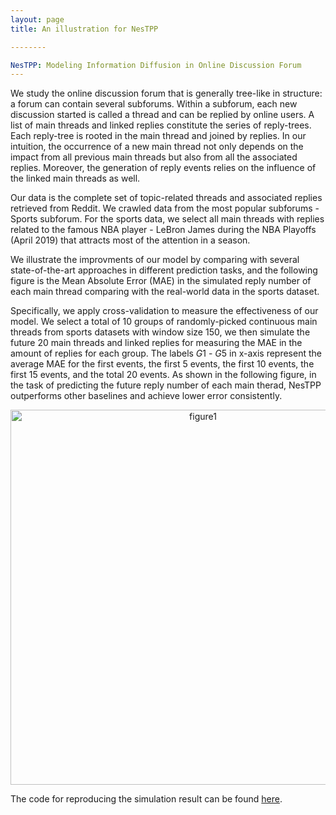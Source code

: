 ```yaml
---
layout: page
title: An illustration for NesTPP

--------

NesTPP: Modeling Information Diffusion in Online Discussion Forum
---
```

We study the online discussion forum that is generally tree-like in structure: a forum can contain several subforums. Within a subforum, each new discussion started is called a thread and can be replied by online users. A list of main threads and linked replies constitute the series of reply-trees. Each reply-tree is rooted in the main thread and joined by replies. In our intuition, the occurrence of a new main thread not only depends on the impact from all previous main threads but also from all the associated replies. Moreover, the generation of reply events relies on the influence of the linked main threads as well.

Our data is the complete set of topic-related threads and associated replies retrieved from Reddit. We crawled data from the most popular subforums - Sports subforum. For the sports data, we select all main threads with replies related to the famous NBA player - LeBron James during the NBA Playoffs (April 2019) that attracts most of the attention in a season.

We illustrate the improvments of our model by comparing with several state-of-the-art approaches in different prediction tasks, and the following figure is the Mean Absolute Error (MAE) in the simulated reply number of each main thread comparing with the real-world data in the sports dataset.

Specifically, we apply cross-validation to measure the effectiveness of our model. We select a total of $10$ groups of randomly-picked continuous main threads from sports datasets with window size $150$, we then simulate the future $20$ main threads and linked replies for measuring the MAE in the amount of replies for each group. The labels $G1$ - $G5$ in x-axis represent the average MAE for the first events, the first $5$ events, the first $10$ events, the first $15$ events, and the total $20$ events. As shown in the following figure, in the task of predicting the future reply number of each main therad, NesTPP outperforms other baselines and achieve lower error consistently.

<div style="text-align:center"><img src="https://s2.ax1x.com/2019/07/27/eKtmTg.png" alt="figure1" width="600"/></div>   

The code for reproducing the simulation result can be found [here](https://github.com/lingchen0331/NesTPP/blob/master/ntpp.py).
 

